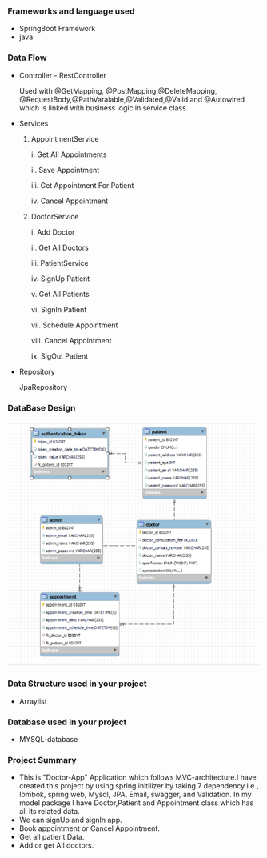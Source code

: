### Frameworks and language used 
* SpringBoot Framework 
* java 

### Data Flow
* Controller - RestController
 
  Used with @GetMapping, @PostMapping,@DeleteMapping, @RequestBody,@PathVaraiable,@Validated,@Valid and @Autowired which is linked with business logic in service class.

* Services

  1. AppointmentService

     i. Get All Appointments

     ii. Save Appointment

     iii. Get Appointment For Patient

     iv. Cancel Appointment

  2. DoctorService

     i. Add Doctor

     ii. Get All Doctors

     iii. PatientService

     iv. SignUp Patient

     v. Get All Patients

     vi. SignIn Patient

     vii. Schedule Appointment

     viii. Cancel Appointment

     ix. SigOut Patient

* Repository

  JpaRepository

### DataBase Design
![ER-DoctorApp-DFD](ER-DoctorApp.png)

### Data Structure used in your project

* Arraylist

### Database used in your project
 
* MYSQL-database

### Project Summary

* This is "Doctor-App" Application which follows MVC-architecture.I have created this project by using spring initilizer by taking 7 dependency i.e., lombok, spring web, Mysql, JPA, Email, swagger, and Validation. In my model package I have Doctor,Patient and Appointment class which has all its related data.
* We can signUp and signIn app.
* Book appointment or Cancel Appointment.
* Get all patient Data.
* Add or get All doctors.

